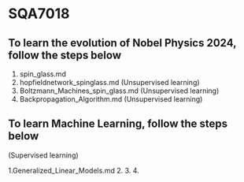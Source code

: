 # SQA7018

## To learn the evolution of Nobel Physics 2024, follow the steps below
1. spin_glass.md
2. hopfieldnetwork_spinglass.md (Unsupervised learning)
3. Boltzmann_Machines_spin_glass.md (Unsupervised learning)
4. Backpropagation_Algorithm.md (Unsupervised learning)

## To learn Machine Learning, follow the steps below
(Supervised learning)

1.Generalized_Linear_Models.md
2.
3.
4.

